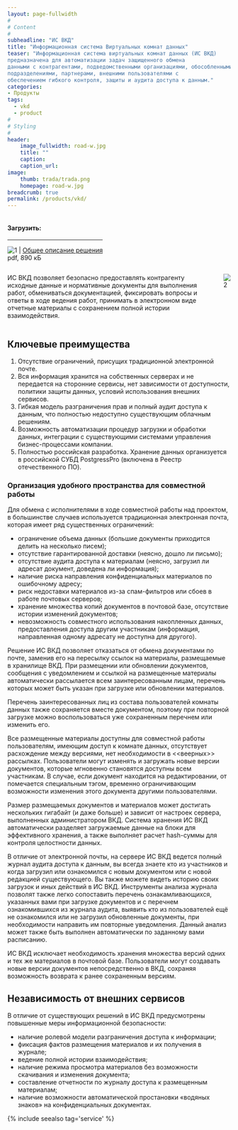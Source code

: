 ```yaml
---
layout: page-fullwidth
#
# Content
#
subheadline: "ИС ВКД"
title: "Информационная система Виртуальных комнат данных"
teaser: "Информационная система виртуальных комнат данных (ИС ВКД)
предназначена для автоматизации задач защищенного обмена
данными с контрагентами, подведомственными организациями, обособленными
подразделениями, партнерами, внешними пользователями с
обеспечением гибкого контроля, защиты и аудита доступа к данным."
categories:
- Продукты
tags:
  - vkd
  - product
#
# Styling
#
header:
    image_fullwidth: road-w.jpg
    title: ""
    caption: 
    caption_url:
image:
    thumb: trada/trada.png
    homepage: road-w.jpg
breadcrumb: true
permalink: /products/vkd/
---
```


<div class="row">
<div class="medium-4 medium-push-8 columns" markdown="1">

<div class="panel radius" markdown="1">

#### Загрузить:

---

![1] | [Общее описание решения][1]<br>pdf, 890 кБ

</div>
</div><!-- /.medium-4.columns -->

<div class="medium-8 medium-pull-4 columns" markdown="1">


ИС ВКД позволяет безопасно предоставлять контрагенту исходные данные и нормативные документы для выполнения работ, обмениваться
документацией, фиксировать вопросы и ответы в ходе ведения работ, принимать в электронном виде отчетные материалы с сохранением полной истории взаимодействия.

![2]

</div><!-- /.medium-8.columns -->
</div><!-- /.row -->

## Ключевые преимущества

1. Отсутствие ограничений, присущих традиционной электронной почте.
2. Вся информация хранится на собственных серверах и не передается на сторонние сервисы, нет зависимости от доступности, политики защиты данных, условий использования внешних сервисов.
3. Гибкая модель разграничения прав и полный аудит доступа к данным, что полностью недоступно существующим облачным решениям.
4. Возможность автоматизации процедур загрузки и обработки данных, интеграции с существующими системами управления бизнес-процессами компании. 
5. Полностью российская разработка. Хранение данных организуется в российской СУБД PostgressPro (включена в Реестр отечественного ПО).

### Организация удобного пространства для совместной работы

Для обмена с исполнителями в ходе совместной работы над проектом, в большинстве случаев используется
традиционная электронная почта, которая имеет ряд существенных ограничений:

- ограничение объема данных (большие документы приходится делить на
  несколько писем);
- отсутствие гарантированной доставки (неясно, дошло ли письмо);
- отсутствие аудита доступа к материалам (неясно, загрузил ли адресат документ, доведена ли информация);
- наличие риска направления конфиденциальных материалов по ошибочному
  адресу;
- риск недоставки материалов из-за спам-фильтров или сбоев в работе почтовых серверов;
- хранение множества копий документов в почтовой базе, отсутствие истории изменений документов;
- невозможность совместного использования накопленных данных, предоставления доступа другим участникам (информация, направленная одному адресату не доступна для другого).

Решение ИС ВКД позволяет отказаться от обмена документами по почте, заменив его на пересылку ссылок на материалы, размещаемые в хранилище ВКД. При размещении или обновлении документов, сообщения с уведомлением и ссылкой на размещенные материалы автоматически рассылается всем заинтересованным лицам, перечень которых может быть указан при загрузке или обновлении материалов.

Перечень заинтересованных лиц из состава пользователей комнаты данных также сохраняется вместе документом, поэтому при повторной загрузке можно воспользоваться уже сохраненным перечнем или изменить его. 

Все размещенные материалы доступны для совместной работы пользователям, имеющим доступ к комнате данных, отсутствует расхождение между версиями, нет необходимости в <<веерных>> рассылках. Пользователи могут изменять и загружать новые версии документов, которые мгновенно становятся доступны всем участникам. В случае, если документ находится на редактировании, от помечается специальным тэгом, временно ограничивающим возможности изменения этого документа другими пользователями. 

Размер размещаемых документов и материалов может достигать нескольких гигабайт (и даже больше) и зависит от настроек сервера, выполненных администратором ВКД. Система хранения ИС ВКД автоматически разделяет загружаемые данные на блоки для эффективного хранения, а также выполняет расчет hash-суммы для контроля целостности данных.

В отличие от электронной почты, на сервере ИС ВКД ведется полный журнал аудита доступа к данным, вы всегда знаете кто из участников
и когда загрузил или ознакомился с новым документом или с новой редакцией существующего. Вы также можете видеть историю своих загрузок и иных действий в ИС ВКД. Инструменты анализа журнала позволят также легко сопоставить перечень ознакамливающихся, указанных вами при загрузке документов и с перечнем ознакомившихся из журнала аудита, выявить кто из пользователей ещё не ознакомился или не загрузил обновленные документы, при необходимости направить им повторные уведомления. Данный анализ может также быть выполнен автоматически по заданному вами расписанию.

ИС ВКД исключает необходимость хранения множества версий одних и тех же материалов в почтовой базе. Пользователи могут создавать новые версии документов непосредственно в ВКД, сохраняя возможность возврата к ранее сохраненным версиям. 

## Независимость от внешних сервисов


В отличие от существующих решений в ИС ВКД предусмотрены повышенные
меры информационной безопасности:
- наличие ролевой модели разграничения доступа к информации;
- фиксация фактов размещения материалов и их получения в журнале;
- ведение полной истории взаимодействия;
- наличие режима просмотра материалов без возможности скачивания и изменения документа;
- составление отчетности по журналу доступа к размещенным материалам;
- наличие возможности автоматической простановки «водяных знаков» на
  конфиденциальных документах.


{% include seealso tag='service' %}
  
 [1]: /assets/icons/application-pdf.svg
 [2]: /images/vkd/vkd-main.jpg
 [3]: #
 [4]: #
 [5]: #
 [6]: #
 [7]: #
 [8]: #
 [9]: #
 [10]: #
 
